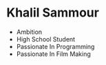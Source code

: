 <h1>Khalil Sammour</h1>
<ul>
<li>Ambition</li>
<li>High School Student</li>
<li>Passionate In Programming</li>
<li>Passionate In Film Making</li>
</ul>